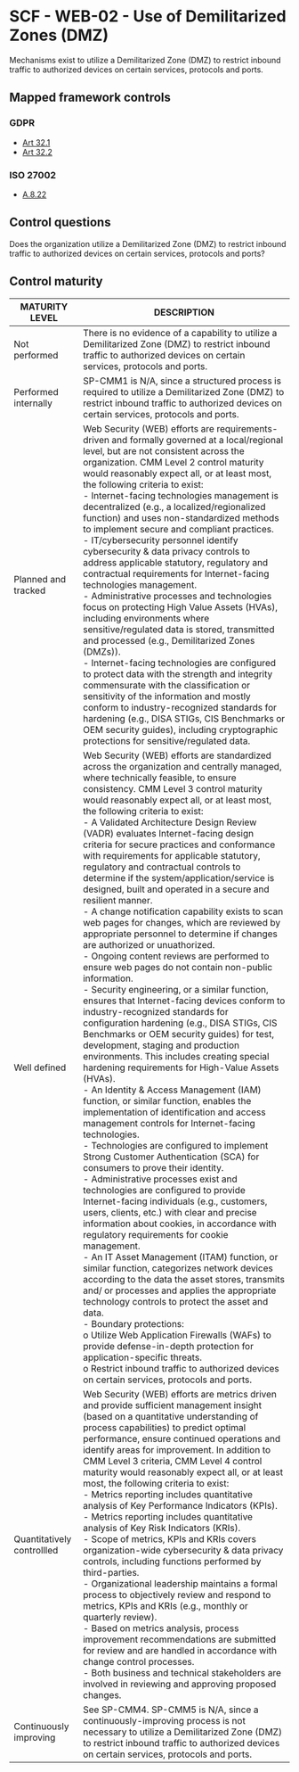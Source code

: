 # SCF - WEB-02 - Use of Demilitarized Zones (DMZ)
Mechanisms exist to utilize a Demilitarized Zone (DMZ) to restrict inbound traffic to authorized devices on certain services, protocols and ports.
## Mapped framework controls
### GDPR
- [Art 32.1](../gdpr/art32.md#Article-321)
- [Art 32.2](../gdpr/art32.md#Article-322)
### ISO 27002
- [A.8.22](../iso27002/a-8.md#a822)
## Control questions
Does the organization utilize a Demilitarized Zone (DMZ) to restrict inbound traffic to authorized devices on certain services, protocols and ports?
## Control maturity
|       MATURITY LEVEL       |                                                                                                                                                                                                                                                                                                                                                                                                                                                                                                                                                                                                                                                                                                                                                                                                                                                                                                                                                                                                                                                                                                                                                                     DESCRIPTION                                                                                                                                                                                                                                                                                                                                                                                                                                                                                                                                                                                                                                                                                                                                                                                                                                                                                                                                                                                                                                                                                                                                                                     |
|----------------------------|-----------------------------------------------------------------------------------------------------------------------------------------------------------------------------------------------------------------------------------------------------------------------------------------------------------------------------------------------------------------------------------------------------------------------------------------------------------------------------------------------------------------------------------------------------------------------------------------------------------------------------------------------------------------------------------------------------------------------------------------------------------------------------------------------------------------------------------------------------------------------------------------------------------------------------------------------------------------------------------------------------------------------------------------------------------------------------------------------------------------------------------------------------------------------------------------------------------------------------------------------------------------------------------------------------------------------------------------------------------------------------------------------------------------------------------------------------------------------------------------------------------------------------------------------------------------------------------------------------------------------------------------------------------------------------------------------------------------------------------------------------------------------------------------------------------------------------------------------------------------------------------------------------------------------------------------------------------------------------------------------------------------------------------------------------------------------------------------------------------------------------------------------------------------------------------------------------------------------------------------------------------------------------------------------------------------------------------------------------|
| Not performed              | There is no evidence of a capability to utilize a Demilitarized Zone (DMZ) to restrict inbound traffic to authorized devices on certain services, protocols and ports.                                                                                                                                                                                                                                                                                                                                                                                                                                                                                                                                                                                                                                                                                                                                                                                                                                                                                                                                                                                                                                                                                                                                                                                                                                                                                                                                                                                                                                                                                                                                                                                                                                                                                                                                                                                                                                                                                                                                                                                                                                                                                                                                                                              |
| Performed internally       | SP-CMM1 is N/A, since a structured process is required to utilize a Demilitarized Zone (DMZ) to restrict inbound traffic to authorized devices on certain services, protocols and ports.                                                                                                                                                                                                                                                                                                                                                                                                                                                                                                                                                                                                                                                                                                                                                                                                                                                                                                                                                                                                                                                                                                                                                                                                                                                                                                                                                                                                                                                                                                                                                                                                                                                                                                                                                                                                                                                                                                                                                                                                                                                                                                                                                            |
| Planned and tracked        | Web Security (WEB) efforts are requirements-driven and formally governed at a local/regional level, but are not consistent across the organization. CMM Level 2 control maturity would reasonably expect all, or at least most, the following criteria to exist:<br>- Internet-facing technologies management is decentralized (e.g., a localized/regionalized function) and uses non-standardized methods to implement secure and compliant practices.<br>- IT/cybersecurity personnel identify cybersecurity & data privacy controls to address applicable statutory, regulatory and contractual requirements for Internet-facing technologies management.<br>- Administrative processes and technologies focus on protecting High Value Assets (HVAs), including environments where sensitive/regulated data is stored, transmitted and processed (e.g., Demilitarized Zones (DMZs)).<br>- Internet-facing technologies are configured to protect data with the strength and integrity commensurate with the classification or sensitivity of the information and mostly conform to industry-recognized standards for hardening (e.g., DISA STIGs, CIS Benchmarks or OEM security guides), including cryptographic protections for sensitive/regulated data.                                                                                                                                                                                                                                                                                                                                                                                                                                                                                                                                                                                                                                                                                                                                                                                                                                                                                                                                                                                                                                                                                     |
| Well defined               | Web Security (WEB) efforts are standardized across the organization and centrally managed, where technically feasible, to ensure consistency. CMM Level 3 control maturity would reasonably expect all, or at least most, the following criteria to exist:<br>- A Validated Architecture Design Review (VADR) evaluates Internet-facing design criteria for secure practices and conformance with requirements for applicable statutory, regulatory and contractual controls to determine if the system/application/service is designed, built and operated in a secure and resilient manner.<br>- A change notification capability exists to scan web pages for changes, which are reviewed by appropriate personnel to determine if changes are authorized or unuathorized.<br>- Ongoing content reviews are performed to ensure web pages do not contain non-public information.<br>- Security engineering, or a similar function, ensures that Internet-facing devices conform to industry-recognized standards for configuration hardening (e.g., DISA STIGs, CIS Benchmarks or OEM security guides) for test, development, staging and production environments. This includes creating special hardening requirements for High-Value Assets (HVAs).<br>- An Identity & Access Management (IAM) function, or similar function, enables the implementation of identification and access management controls for Internet-facing technologies. <br>- Technologies are configured to implement Strong Customer Authentication (SCA) for consumers to prove their identity.<br>- Administrative processes exist and technologies are configured to provide Internet-facing individuals (e.g., customers, users, clients, etc.) with clear and precise information about cookies, in accordance with regulatory requirements for cookie management.<br>- An IT Asset Management (ITAM) function, or similar function, categorizes network devices according to the data the asset stores, transmits and/ or processes and applies the appropriate technology controls to protect the asset and data.<br>- Boundary protections:<br>o	Utilize Web Application Firewalls (WAFs) to provide defense-in-depth protection for application-specific threats. <br>o	Restrict inbound traffic to authorized devices on certain services, protocols and ports. |
| Quantitatively controllled | Web Security (WEB) efforts are metrics driven and provide sufficient management insight (based on a quantitative understanding of process capabilities) to predict optimal performance, ensure continued operations and identify areas for improvement. In addition to CMM Level 3 criteria, CMM Level 4 control maturity would reasonably expect all, or at least most, the following criteria to exist:<br>- 	Metrics reporting includes quantitative analysis of Key Performance Indicators (KPIs).<br>- 	Metrics reporting includes quantitative analysis of Key Risk Indicators (KRIs).<br>- 	Scope of metrics, KPIs and KRIs covers organization-wide cybersecurity & data privacy controls, including functions performed by third-parties.<br>- 	Organizational leadership maintains a formal process to objectively review and respond to metrics, KPIs and KRIs (e.g., monthly or quarterly review).<br>- 	Based on metrics analysis, process improvement recommendations are submitted for review and are handled in accordance with change control processes.<br>- 	Both business and technical stakeholders are involved in reviewing and approving proposed changes.                                                                                                                                                                                                                                                                                                                                                                                                                                                                                                                                                                                                                                                                                                                                                                                                                                                                                                                                                                                                                                                                                                                                                                        |
| Continuously improving     | See SP-CMM4. SP-CMM5 is N/A, since a continuously-improving process is not necessary to utilize a Demilitarized Zone (DMZ) to restrict inbound traffic to authorized devices on certain services, protocols and ports.                                                                                                                                                                                                                                                                                                                                                                                                                                                                                                                                                                                                                                                                                                                                                                                                                                                                                                                                                                                                                                                                                                                                                                                                                                                                                                                                                                                                                                                                                                                                                                                                                                                                                                                                                                                                                                                                                                                                                                                                                                                                                                                              |
